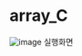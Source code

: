 # array_C
![image](https://user-images.githubusercontent.com/102034804/165970625-a6e3d7ed-7c87-450f-9229-fddab0f426ce.png)
실행화면
